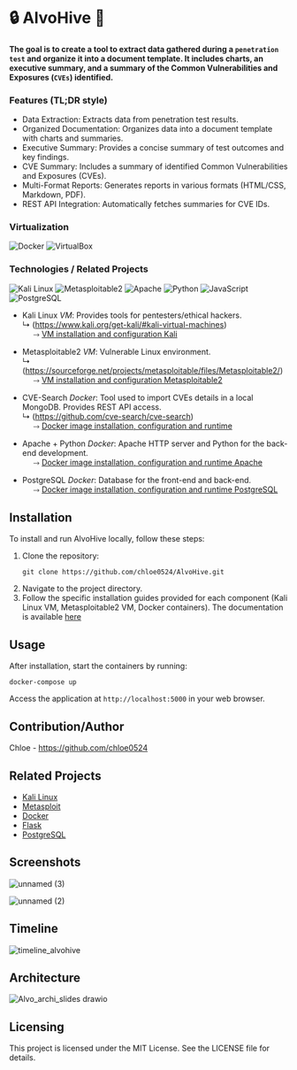 # :lock: AlvoHive :honey_pot:

#### The goal is to create a tool to extract data gathered during a ``penetration test`` and organize it into a document template. It includes  charts, an executive summary, and a summary of the Common Vulnerabilities and Exposures (``CVEs``) identified.

### Features (TL;DR style)
- Data Extraction: Extracts data from penetration test results.
- Organized Documentation: Organizes data into a document template with charts and summaries.
- Executive Summary: Provides a concise summary of test outcomes and key findings.
- CVE Summary: Includes a summary of identified Common Vulnerabilities and Exposures (CVEs).
- Multi-Format Reports: Generates reports in various formats (HTML/CSS, Markdown, PDF).
- REST API Integration: Automatically fetches summaries for CVE IDs.

### Virtualization

![Docker](https://img.shields.io/badge/docker-0091EA?style=for-the-badge&logo=docker&logoColor=white)
![VirtualBox](https://img.shields.io/badge/virtualbox-183A61?style=for-the-badge&logo=virtualbox&logoColor=white)

### Technologies / Related Projects
![Kali Linux](https://img.shields.io/badge/kali%20linux-557C94?style=for-the-badge&logo=kalilinux&logoColor=white)
![Metasploitable2](https://img.shields.io/badge/metasploitable2-0091EA?style=for-the-badge&logo=metasploit&logoColor=white)
![Apache](https://img.shields.io/badge/apache-D22128?style=for-the-badge&logo=apache&logoColor=white)
![Python](https://img.shields.io/badge/python-3776AB?style=for-the-badge&logo=python&logoColor=white)
![JavaScript](https://img.shields.io/badge/javascript-F7DF1E?style=for-the-badge&logo=javascript&logoColor=white)
![PostgreSQL](https://img.shields.io/badge/postgresql-316192?style=for-the-badge&logo=postgresql&logoColor=white)

- Kali Linux *VM*: Provides tools for pentesters/ethical hackers.\
    &#x21B3; (https://www.kali.org/get-kali/#kali-virtual-machines)
    \
    &nbsp;&nbsp;&nbsp;&nbsp;&nbsp;&#x2911; [VM installation and configuration Kali](documentation_infra/Kali_VirtualBox.md)


- Metasploitable2 *VM*: Vulnerable Linux environment.\
    &#x21B3; (https://sourceforge.net/projects/metasploitable/files/Metasploitable2/)
    \
    &nbsp;&nbsp;&nbsp;&nbsp;&nbsp;&#x2911; [VM installation and configuration Metasploitable2](documentation_infra/Metasploitable_VirtualBox.md)

- CVE-Search *Docker*:  Tool used to import CVEs details in a local MongoDB. Provides REST API access.\
    &#x21B3; (https://github.com/cve-search/cve-search)
    \
    &nbsp;&nbsp;&nbsp;&nbsp;&nbsp;&#x2911; [Docker image installation, configuration and runtime](documentation_infra/Cve-search_docker.md)

- Apache + Python *Docker*: Apache HTTP server and Python for the back-end development.
\
    &nbsp;&nbsp;&nbsp;&nbsp;&nbsp;&#x2911; [Docker image installation, configuration and runtime Apache](documentation_infra/Apache_Postgres_docker.md)
- PostgreSQL *Docker*: Database for the front-end and back-end.
\
    &nbsp;&nbsp;&nbsp;&nbsp;&nbsp;&#x2911; [Docker image installation, configuration and runtime PostgreSQL](documentation_infra/Apache_Postgres_docker.md)

## Installation
To install and run AlvoHive locally, follow these steps:
1. Clone the repository:
   ```
   git clone https://github.com/chloe0524/AlvoHive.git
   ```
2. Navigate to the project directory.
3. Follow the specific installation guides provided for each component (Kali Linux VM, Metasploitable2 VM, Docker containers). The documentation is available [here](https://github.com/chloe0524/AlvoHive/tree/AlvoMain/documentation_infra%3A%203.%20Follow%20the%20specific%20installation%20guides%20provided%20for%20each%20component%20(Kali%20Linux%20VM%2C%20Metasploitable2%20VM%2C%20Docker%20containers)%2C%20the%20documentation%20is%20available%20here.)


## Usage
After installation, start the containers by running:
```
docker-compose up
```
Access the application at `http://localhost:5000` in your web browser.

## Contribution/Author
Chloe - https://github.com/chloe0524

## Related Projects
- [Kali Linux](https://www.kali.org/)
- [Metasploit](https://www.metasploit.com/)
- [Docker](https://www.docker.com/)
- [Flask](https://flask.palletsprojects.com/)
- [PostgreSQL](https://www.postgresql.org/)

## Screenshots

![unnamed (3)](https://github.com/user-attachments/assets/2b085139-aba3-4db7-845d-ee99af4c171b)

![unnamed (2)](https://github.com/user-attachments/assets/af11a001-f4fb-4723-b828-30af26059eae)


## Timeline

![timeline_alvohive](https://github.com/chloe0524/AlvoHive/assets/127857895/c2e7f190-e1a8-4c8b-b263-0ac77d630efe)


## Architecture
![Alvo_archi_slides drawio](https://github.com/chloe0524/AlvoHive/assets/127857895/ec9952c4-6dca-4cb6-a3da-420c81fcc8ac)

## Licensing
This project is licensed under the MIT License. See the LICENSE file for details.
